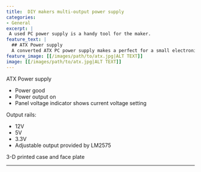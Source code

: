 ```yaml
---
title:  DIY makers multi-output power supply
categories:
- General
excerpt: |
 A used PC power supply is a handy tool for the maker.
feature_text: |
  ## ATX Power supply
  A converted ATX PC power supply makes a perfect for a small electronics lab (Cooler Gear 540W).
feature_image: [[/images/path/to/atx.jpg|ALT TEXT]]
image: [[/images/path/to/atx.jpg|ALT TEXT]]
---
```


ATX Power supply

 * Power good
 * Power output on
 * Panel voltage indicator shows current voltage setting 

 Output rails:
 * 12V
 * 5V
 * 3.3V
 * Adjustable output provided by LM2575

 3-D printed case and face plate

---


